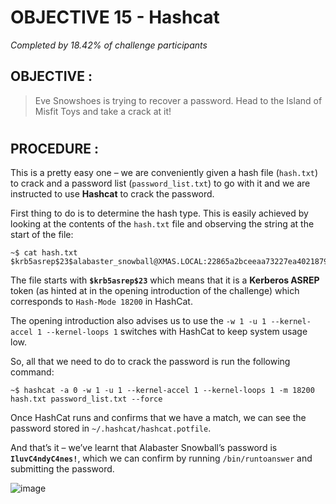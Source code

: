 # OBJECTIVE 15 - Hashcat #
_Completed by 18.42% of challenge participants_
## OBJECTIVE : ##
>Eve Snowshoes is trying to recover a password.  Head to the Island of Misfit Toys and take a crack at it!
#  

## PROCEDURE : ##
This is a pretty easy one – we are conveniently given a hash file (`hash.txt`) to crack and a password list  (`password_list.txt`) to go with it and we are instructed to use **Hashcat** to crack the password.

First thing to do is to determine the hash type.  This is easily achieved by looking at the contents of the `hash.txt` file and observing the string at the start of the file:

```console
~$ cat hash.txt 
$krb5asrep$23$alabaster_snowball@XMAS.LOCAL:22865a2bceeaa73227ea4021879eda02$8f07417379e610e2dcb0621462fec3675bb5a850aba31837d541e50c622dc5faee60e48e019256e466d29b4d8c43cbf5bf7264b12c21737499cfcb73d95a903005a6ab6d9689ddd2772b908fc0d0aef43bb34db66af1dddb55b64937d3c7d7e93a91a7f303fef96e17d7f5479bae25c0183e74822ac652e92a56d0251bb5d975c2f2b63f4458526824f2c3dc1f1fcbacb2f6e52022ba6e6b401660b43b5070409cac0cc6223a2bf1b4b415574d7132f2607e12075f7cd2f8674c33e40d8ed55628f1c3eb08dbb8845b0f3bae708784c805b9a3f4b78ddf6830ad0e9eafb07980d7f2e270d8dd1966elf@8044fc109d9a:~$
```

The file starts with **`$krb5asrep$23`** which means that it is a **Kerberos ASREP** token (as hinted at in the opening introduction of the challenge) which corresponds to `Hash-Mode 18200` in HashCat.

The opening introduction also advises us to use the `-w 1 -u 1 --kernel-accel 1 --kernel-loops 1` switches with HashCat to keep system usage low.

So, all that we need to do to crack the password is run the following command:

```console
~$ hashcat -a 0 -w 1 -u 1 --kernel-accel 1 --kernel-loops 1 -m 18200 hash.txt password_list.txt --force
```

Once HashCat runs and confirms that we have a match, we can see the password stored in `~/.hashcat/hashcat.potfile`.

And that’s it – we’ve learnt that Alabaster Snowball’s password is **`IluvC4ndyC4nes!`**, which we can confirm by running `/bin/runtoanswer` and submitting the password.

![image](https://github.com/beta-j/SANS-Holiday-Hack-Challenge-2023/assets/60655500/f7bed17f-fdd0-4a51-a036-c88df337a44b)

 

 


